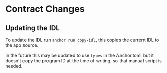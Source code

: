 # Contract Changes

## Updating the IDL

To update the IDL run `anchor run copy-idl`, this copies the current IDL to the app source.

In the future this may be updated to use `types` in the Anchor.toml but it doesn't copy the program ID at the time of writing, so that manual script is needed.
